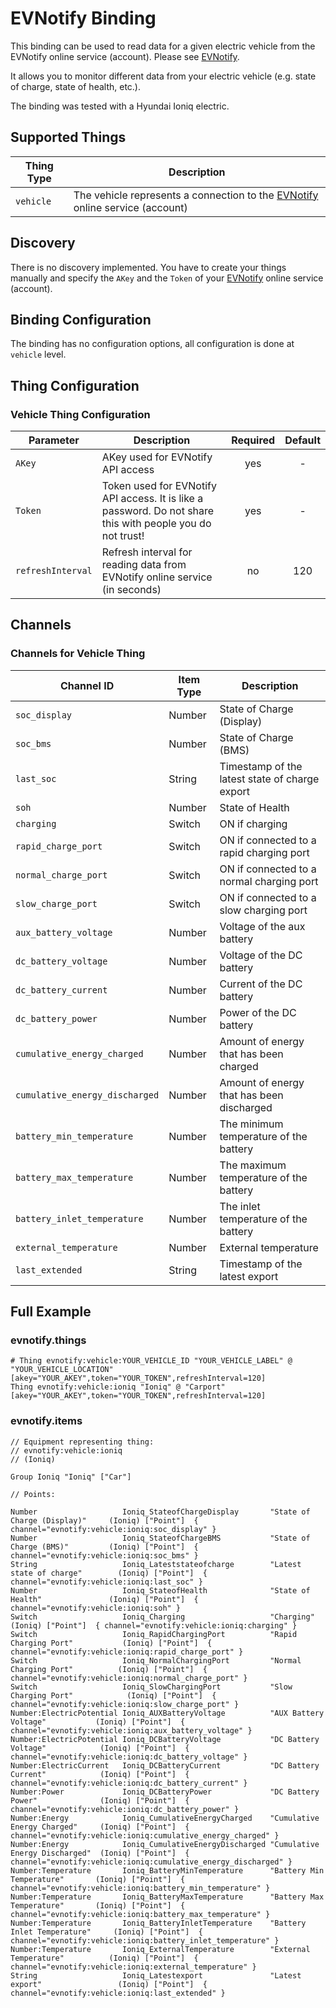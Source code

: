# EVNotify Binding

This binding can be used to read data for a given electric vehicle from the EVNotify online service (account). Please see [EVNotify](https://evnotify.de/).

It allows you to monitor different data from your electric vehicle (e.g. state of charge, state of health, etc.).

The binding was tested with a Hyundai Ioniq electric.

## Supported Things

| Thing Type | Description |
| ---------- | ----------- |
| `vehicle`  | The vehicle represents a connection to the [EVNotify](https://evnotify.de/) online service (account) |

## Discovery

There is no discovery implemented. You have to create your things manually and specify the `AKey` and the `Token` of your [EVNotify](https://evnotify.de/) online service (account).

## Binding Configuration

The binding has no configuration options, all configuration is done at `vehicle` level.

## Thing Configuration

### Vehicle Thing Configuration

| Parameter         | Description | Required | Default |
| ----------------- | ----------- | :------: | :-----: |
| `AKey`            | AKey used for EVNotify API access | yes | - |
| `Token`           | Token used for EVNotify API access. It is like a password. Do not share this with people you do not trust! | yes | - |
| `refreshInterval` | Refresh interval for reading data from EVNotify online service (in seconds) | no | 120 |

## Channels

### Channels for Vehicle Thing

| Channel ID                     | Item Type | Description                                    |
| ------------------------------ | --------- | ---------------------------------------------- |
| `soc_display`                  | Number    | State of Charge (Display)                      |
| `soc_bms`                      | Number    | State of Charge (BMS)                          |
| `last_soc`                     | String    | Timestamp of the latest state of charge export |
| `soh`                          | Number    | State of Health                                |
| `charging`                     | Switch    | ON if charging                                 |
| `rapid_charge_port`            | Switch    | ON if connected to a rapid charging port       |
| `normal_charge_port`           | Switch    | ON if connected to a normal charging port      |
| `slow_charge_port`             | Switch    | ON if connected to a slow charging port        |
| `aux_battery_voltage`          | Number    | Voltage of the aux battery                     |
| `dc_battery_voltage`           | Number    | Voltage of the DC battery                      |
| `dc_battery_current`           | Number    | Current of the DC battery                      |
| `dc_battery_power`             | Number    | Power of the DC battery                        |
| `cumulative_energy_charged`    | Number    | Amount of energy that has been charged         |
| `cumulative_energy_discharged` | Number    | Amount of energy that has been discharged      |
| `battery_min_temperature`      | Number    | The minimum temperature of the battery         |
| `battery_max_temperature`      | Number    | The maximum temperature of the battery         |
| `battery_inlet_temperature`    | Number    | The inlet temperature of the battery           |
| `external_temperature`         | Number    | External temperature                           |
| `last_extended`                | String    | Timestamp of the latest export                 |                                                                                 |

## Full Example

### evnotify.things

```properties
# Thing evnotify:vehicle:YOUR_VEHICLE_ID "YOUR_VEHICLE_LABEL" @ "YOUR_VEHICLE_LOCATION" [akey="YOUR_AKEY",token="YOUR_TOKEN",refreshInterval=120]
Thing evnotify:vehicle:ioniq "Ioniq" @ "Carport" [akey="YOUR_AKEY",token="YOUR_TOKEN",refreshInterval=120]
```

### evnotify.items

```properties
// Equipment representing thing:
// evnotify:vehicle:ioniq
// (Ioniq)

Group Ioniq "Ioniq" ["Car"]

// Points:

Number                   Ioniq_StateofChargeDisplay       "State of Charge (Display)"     (Ioniq) ["Point"]  { channel="evnotify:vehicle:ioniq:soc_display" }                  
Number                   Ioniq_StateofChargeBMS           "State of Charge (BMS)"         (Ioniq) ["Point"]  { channel="evnotify:vehicle:ioniq:soc_bms" }                      
String                   Ioniq_Lateststateofcharge        "Latest state of charge"        (Ioniq) ["Point"]  { channel="evnotify:vehicle:ioniq:last_soc" }                     
Number                   Ioniq_StateofHealth              "State of Health"               (Ioniq) ["Point"]  { channel="evnotify:vehicle:ioniq:soh" }                          
Switch                   Ioniq_Charging                   "Charging"                      (Ioniq) ["Point"]  { channel="evnotify:vehicle:ioniq:charging" }                     
Switch                   Ioniq_RapidChargingPort          "Rapid Charging Port"           (Ioniq) ["Point"]  { channel="evnotify:vehicle:ioniq:rapid_charge_port" }            
Switch                   Ioniq_NormalChargingPort         "Normal Charging Port"          (Ioniq) ["Point"]  { channel="evnotify:vehicle:ioniq:normal_charge_port" }           
Switch                   Ioniq_SlowChargingPort           "Slow Charging Port"            (Ioniq) ["Point"]  { channel="evnotify:vehicle:ioniq:slow_charge_port" }             
Number:ElectricPotential Ioniq_AUXBatteryVoltage          "AUX Battery Voltage"           (Ioniq) ["Point"]  { channel="evnotify:vehicle:ioniq:aux_battery_voltage" }          
Number:ElectricPotential Ioniq_DCBatteryVoltage           "DC Battery Voltage"            (Ioniq) ["Point"]  { channel="evnotify:vehicle:ioniq:dc_battery_voltage" } 
Number:ElectricCurrent   Ioniq_DCBatteryCurrent           "DC Battery Current"            (Ioniq) ["Point"]  { channel="evnotify:vehicle:ioniq:dc_battery_current" }                       
Number:Power             Ioniq_DCBatteryPower             "DC Battery Power"              (Ioniq) ["Point"]  { channel="evnotify:vehicle:ioniq:dc_battery_power" }             
Number:Energy            Ioniq_CumulativeEnergyCharged    "Cumulative Energy Charged"     (Ioniq) ["Point"]  { channel="evnotify:vehicle:ioniq:cumulative_energy_charged" }    
Number:Energy            Ioniq_CumulativeEnergyDischarged "Cumulative Energy Discharged"  (Ioniq) ["Point"]  { channel="evnotify:vehicle:ioniq:cumulative_energy_discharged" } 
Number:Temperature       Ioniq_BatteryMinTemperature      "Battery Min Temperature"       (Ioniq) ["Point"]  { channel="evnotify:vehicle:ioniq:battery_min_temperature" }      
Number:Temperature       Ioniq_BatteryMaxTemperature      "Battery Max Temperature"       (Ioniq) ["Point"]  { channel="evnotify:vehicle:ioniq:battery_max_temperature" }      
Number:Temperature       Ioniq_BatteryInletTemperature    "Battery Inlet Temperature"     (Ioniq) ["Point"]  { channel="evnotify:vehicle:ioniq:battery_inlet_temperature" }    
Number:Temperature       Ioniq_ExternalTemperature        "External Temperature"          (Ioniq) ["Point"]  { channel="evnotify:vehicle:ioniq:external_temperature" }         
String                   Ioniq_Latestexport               "Latest export"                 (Ioniq) ["Point"]  { channel="evnotify:vehicle:ioniq:last_extended" }       
```
